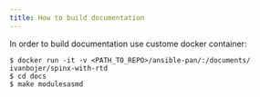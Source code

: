 ```yaml
---
title: How to build documentation
---
```


In order to build documentation use custome docker container:

    $ docker run -it -v <PATH_TO_REPO>/ansible-pan/:/documents/ ivanbojer/spinx-with-rtd
    $ cd docs
    $ make modulesasmd
